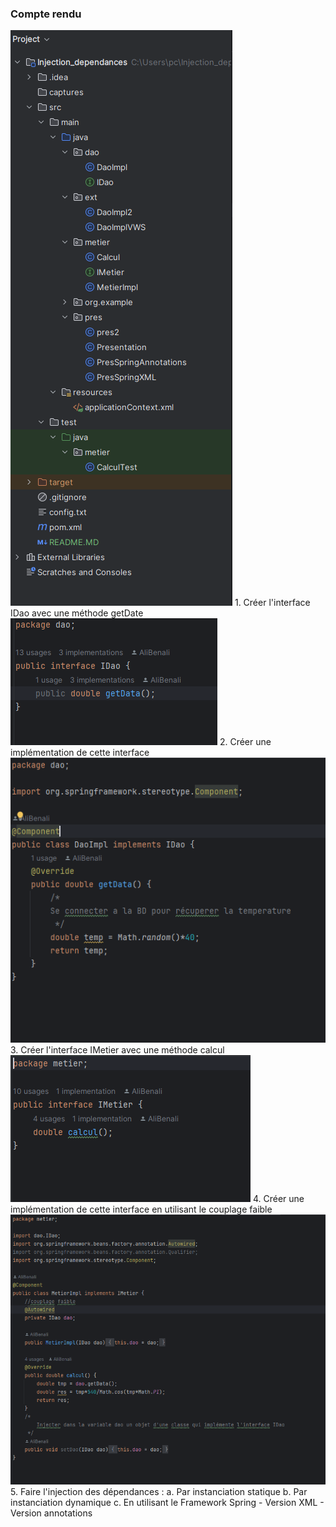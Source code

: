 <h3>Compte rendu</h3>
<img src="captures/Capture1.png">
1. Créer l'interface IDao avec une méthode getDate
<img src="captures/Capture2.png">
2. Créer une implémentation de cette interface
<img src="captures/Capture3.png">
3. Créer l'interface IMetier avec une méthode calcul
<img src="captures/Capture4.png">
4. Créer une implémentation de cette interface en utilisant le couplage faible
<img src="captures/Capture5.png">
5. Faire l'injection des dépendances :
   a. Par instanciation statique
   b. Par instanciation dynamique
   c. En utilisant le Framework Spring
   - Version XML
   - Version annotations
